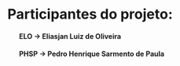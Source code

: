  # Participantes  do projeto: 
 <ul>
 <h4>ELO  -> Eliasjan Luiz de Oliveira </h4>
 <h4>PHSP -> Pedro Henrique Sarmento de Paula </h4>
 
 <ul>
